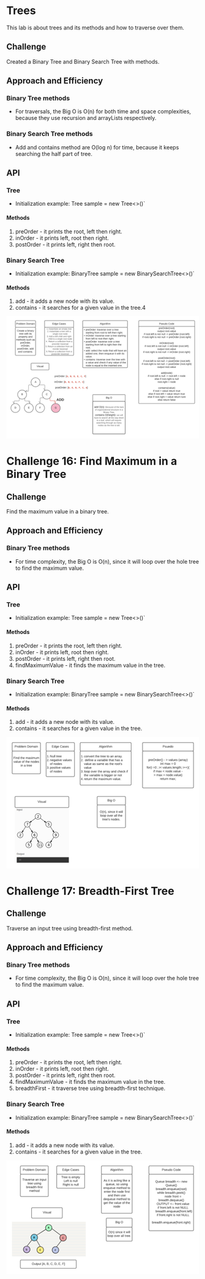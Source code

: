 # Trees
This lab is about trees and its methods and how to traverse over them.

## Challenge
Created a Binary Tree and Binary Search Tree with methods.

## Approach and Efficiency
### Binary Tree methods
* For traversals, the Big O is O(n) for both time and space complexities, because they use recursion and arrayLists respectively. 

### Binary Search Tree methods
* Add and contains method are O(log n) for time, because it keeps searching the half part of tree.

## API
### Tree
* Initialization example: Tree<Integer> sample = new Tree<>()` 
#### Methods
1. preOrder - it prints the root, left then right.
2. inOrder - it prints left, root then right.
3. postOrder - it prints left, right then root.

### Binary Search Tree
* Initialization example: BinaryTree<Integer> sample = new BinarySearchTree<>()` 
#### Methods
1. add - it adds a new node with its value.
2. contains - it searches for a given value in the tree.4

![Whiteboard](https://github.com/Aseel-Banna/data-structures-and-algorithms/blob/main/challenges/assets/whiteboard15.png)


# Challenge 16: Find Maximum in a Binary Tree

## Challenge
Find the maximum value in a binary tree.

## Approach and Efficiency
### Binary Tree methods
* For time complexity, the Big O is O(n), since it will loop over the hole tree to find the maximum value. 

## API
### Tree
* Initialization example: Tree<Integer> sample = new Tree<>()` 
#### Methods
1. preOrder - it prints the root, left then right.
2. inOrder - it prints left, root then right.
3. postOrder - it prints left, right then root.
4. findMaximumValue - it finds the maximum value in the tree. 

### Binary Search Tree
* Initialization example: BinaryTree<Integer> sample = new BinarySearchTree<>()` 
#### Methods
1. add - it adds a new node with its value.
2. contains - it searches for a given value in the tree.

![Whiteboard](https://github.com/Aseel-Banna/data-structures-and-algorithms/blob/main/challenges/assets/whiteboard16.png)


# Challenge 17: Breadth-First Tree

## Challenge
Traverse an input tree using breadth-first method.

## Approach and Efficiency
### Binary Tree methods
* For time complexity, the Big O is O(n), since it will loop over the hole tree to find the maximum value. 

## API
### Tree
* Initialization example: Tree<Integer> sample = new Tree<>()` 
#### Methods
1. preOrder - it prints the root, left then right.
2. inOrder - it prints left, root then right.
3. postOrder - it prints left, right then root.
4. findMaximumValue - it finds the maximum value in the tree. 
5. breadthFirst - it traverse tree using breadth-first technique.

### Binary Search Tree
* Initialization example: BinaryTree<Integer> sample = new BinarySearchTree<>()` 
#### Methods
1. add - it adds a new node with its value.
2. contains - it searches for a given value in the tree.

![Whiteboard](https://github.com/Aseel-Banna/data-structures-and-algorithms/blob/main/challenges/assets/whiteboard17.png)